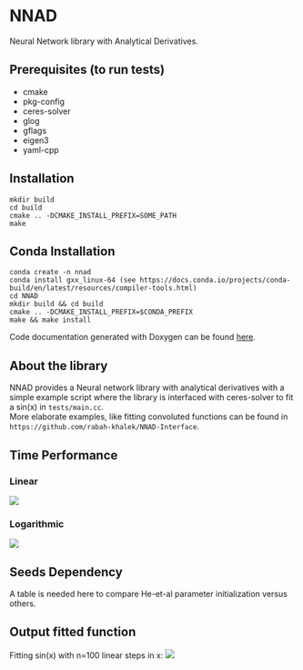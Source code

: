 # NNAD
Neural Network library with Analytical Derivatives.

## Prerequisites (to run tests)
- cmake
- pkg-config
- ceres-solver
- glog
- gflags
- eigen3
- yaml-cpp

## Installation
```
mkdir build
cd build
cmake .. -DCMAKE_INSTALL_PREFIX=SOME_PATH
make
```

## Conda Installation
```
conda create -n nnad
conda install gxx_linux-64 (see https://docs.conda.io/projects/conda-build/en/latest/resources/compiler-tools.html)
cd NNAD
mkdir build && cd build
cmake .. -DCMAKE_INSTALL_PREFIX=$CONDA_PREFIX
make && make install
```

Code documentation generated with Doxygen can be found [here](https://vbertone.github.io/NNAD/html/index.html).

## About the library
NNAD provides a Neural network library with analytical derivatives with a simple example script where the library is interfaced with ceres-solver to fit a sin(x) in `tests/main.cc`.  
More elaborate examples, like fitting convoluted functions can be found in `https://github.com/rabah-khalek/NNAD-Interface`.

## Time Performance
### Linear
![](https://github.com/rabah-khalek/NNAD/blob/master/plots/time_linear.png)
### Logarithmic
![](https://github.com/rabah-khalek/NNAD/blob/master/plots/time_log.png)

## Seeds Dependency
A table is needed here to compare He-et-al parameter initialization versus others.

## Output fitted function
Fitting sin(x) with n=100 linear steps in x:
![](https://github.com/rabah-khalek/NNAD/blob/master/plots/output.png)
